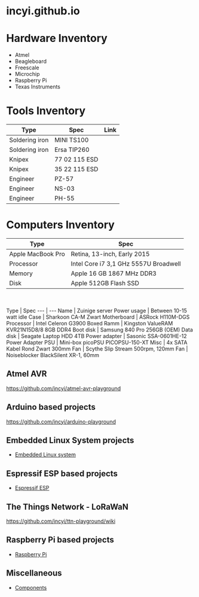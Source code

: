 # incyi.github.io

# Hardware Inventory
- Atmel
- Beagleboard
- Freescale
- Microchip
- Raspberry Pi
- Texas Instruments

# Tools Inventory

Type | Spec | Link
--- | --- | ---
Soldering iron | MINI TS100 |
Soldering iron | Ersa TIP260 |
Knipex | 77 02 115 ESD |
Knipex | 35 22 115 ESD |
Engineer | PZ-57 |
Engineer | NS-03 |
Engineer | PH-55 |

# Computers Inventory

Type | Spec
--- | ---
Apple MacBook Pro | Retina, 13-inch, Early 2015
Processor | Intel Core i7 3,1 GHz 5557U Broadwell
Memory | Apple 16 GB 1867 MHz DDR3
Disk | Apple 512GB Flash SSD
<br><br>
Type | Spec
--- | ---
Name | Zuinige server
Power usage | Between 10-15 watt idle
Case | Sharkoon CA-M Zwart
Motherboard | ASRock H110M-DGS
Processor | Intel Celeron G3900 Boxed
Ramm | Kingston ValueRAM KVR21N15D8/8 8GB DDR4
Boot disk | Samsung 840 Pro 256GB (OEM)
Data disk | Seagate Laptop HDD 4TB
Power adapter | Sasonic SSA-0601HE-12 Power Adapter
PSU | Mini-box picoPSU PICOPSU-150-XT
Misc | 4x SATA Kabel Rond Zwart 300mm
Fan | Scythe Slip Stream 500rpm, 120mm
Fan | Noiseblocker BlackSilent XR-1, 60mm

## Atmel AVR
https://github.com/incyi/atmel-avr-playground

## Arduino based projects
https://github.com/incyi/arduino-playground

## Embedded Linux System projects
* [Embedded Linux system](https://github.com/incyi/Embedded-Linux-System)

## Espressif ESP based projects
* [Espressif ESP](https://github.com/incyi/esp-playground)

## The Things Network - LoRaWaN
https://github.com/incyi/ttn-playground/wiki

## Raspberry Pi based projects
* [Raspberry Pi](https://github.com/incyi/rpi-playground)

## Miscellaneous
* [Components](https://github.com/incyi/components-lib)
